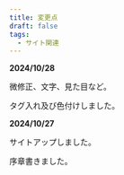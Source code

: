 ```yaml
---
title: 変更点
draft: false
tags:
  - サイト関連
---
```

**2024/10/28**

微修正、文字、見た目など。

タグ入れ及び色付けしました。

**2024/10/27**

サイトアップしました。

序章書きました。